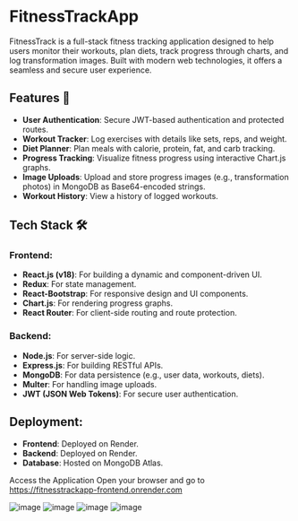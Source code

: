 # FitnessTrackApp
FitnessTrack is a full-stack fitness tracking application designed to help users monitor their workouts, plan diets, track progress through charts, and log transformation images. Built with modern web technologies, it offers a seamless and secure user experience.

## Features 🌟
- **User Authentication**: Secure JWT-based authentication and protected routes.
- **Workout Tracker**: Log exercises with details like sets, reps, and weight.
- **Diet Planner**: Plan meals with calorie, protein, fat, and carb tracking.
- **Progress Tracking**: Visualize fitness progress using interactive Chart.js graphs.
- **Image Uploads**: Upload and store progress images (e.g., transformation photos) in MongoDB as Base64-encoded strings.
- **Workout History**: View a history of logged workouts.

## Tech Stack 🛠️
### Frontend:
- **React.js (v18)**: For building a dynamic and component-driven UI.
- **Redux**: For state management.
- **React-Bootstrap**: For responsive design and UI components.
- **Chart.js**: For rendering progress graphs.
- **React Router**: For client-side routing and route protection.

### Backend:
- **Node.js**: For server-side logic.
- **Express.js**: For building RESTful APIs.
- **MongoDB**: For data persistence (e.g., user data, workouts, diets).
- **Multer**: For handling image uploads.
- **JWT (JSON Web Tokens)**: For secure user authentication.

## Deployment:
- **Frontend**: Deployed on Render.
- **Backend**: Deployed on Render.
- **Database**: Hosted on MongoDB Atlas.

 Access the Application
Open your browser and go to https://fitnesstrackapp-frontend.onrender.com

![image](https://github.com/user-attachments/assets/75af51f2-4fcd-4682-8580-eeda9efa69ac)
![image](https://github.com/user-attachments/assets/e71f6782-e78c-4270-a7ea-4d85d5773d65)
![image](https://github.com/user-attachments/assets/b292fe12-61e0-4383-9513-30d039205bbf)
![image](https://github.com/user-attachments/assets/e0898701-09f6-4f92-9179-5bc683eeeec9)


